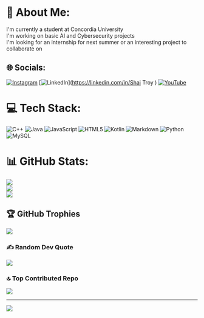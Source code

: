 # 💫 About Me:
I'm currently a student at Concordia University<br>I'm working on basic AI and Cybersecurity projects<br>I'm looking for an internship for next summer or an interesting project to collaborate on


## 🌐 Socials:
[![Instagram](https://img.shields.io/badge/Instagram-%23E4405F.svg?logo=Instagram&logoColor=white)](https://instagram.com/shai.troy) [![LinkedIn](https://img.shields.io/badge/LinkedIn-%230077B5.svg?logo=linkedin&logoColor=white)](https://linkedin.com/in/Shai Troy ) [![YouTube](https://img.shields.io/badge/YouTube-%23FF0000.svg?logo=YouTube&logoColor=white)](https://www.youtube.com/@shaikingtroy) 

# 💻 Tech Stack:
![C++](https://img.shields.io/badge/c++-%2300599C.svg?style=for-the-badge&logo=c%2B%2B&logoColor=white) ![Java](https://img.shields.io/badge/java-%23ED8B00.svg?style=for-the-badge&logo=openjdk&logoColor=white) ![JavaScript](https://img.shields.io/badge/javascript-%23323330.svg?style=for-the-badge&logo=javascript&logoColor=%23F7DF1E) ![HTML5](https://img.shields.io/badge/html5-%23E34F26.svg?style=for-the-badge&logo=html5&logoColor=white) ![Kotlin](https://img.shields.io/badge/kotlin-%237F52FF.svg?style=for-the-badge&logo=kotlin&logoColor=white) ![Markdown](https://img.shields.io/badge/markdown-%23000000.svg?style=for-the-badge&logo=markdown&logoColor=white) ![Python](https://img.shields.io/badge/python-3670A0?style=for-the-badge&logo=python&logoColor=ffdd54) ![MySQL](https://img.shields.io/badge/mysql-4479A1.svg?style=for-the-badge&logo=mysql&logoColor=white)
# 📊 GitHub Stats:
![](https://github-readme-stats.vercel.app/api?username=shaiTroy&theme=dark&hide_border=false&include_all_commits=true&count_private=false)<br/>
![](https://github-readme-streak-stats.herokuapp.com/?user=shaiTroy&theme=dark&hide_border=false)<br/>
![](https://github-readme-stats.vercel.app/api/top-langs/?username=shaiTroy&theme=dark&hide_border=false&include_all_commits=true&count_private=false&layout=compact)

## 🏆 GitHub Trophies
![](https://github-profile-trophy.vercel.app/?username=shaiTroy&theme=radical&no-frame=false&no-bg=true&margin-w=4)

### ✍️ Random Dev Quote
![](https://quotes-github-readme.vercel.app/api?type=horizontal&theme=radical)

### 🔝 Top Contributed Repo
![](https://github-contributor-stats.vercel.app/api?username=shaiTroy&limit=5&theme=dark&combine_all_yearly_contributions=true)

---
[![](https://visitcount.itsvg.in/api?id=shaiTroy&icon=0&color=0)](https://visitcount.itsvg.in)

<!-- Proudly created with GPRM ( https://gprm.itsvg.in ) -->
